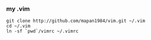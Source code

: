 ### my .vim

    git clone http://github.com/mapan1984/vim.git ~/.vim 
    cd ~/.vim 
    ln -sf `pwd`/vimrc ~/.vimrc
